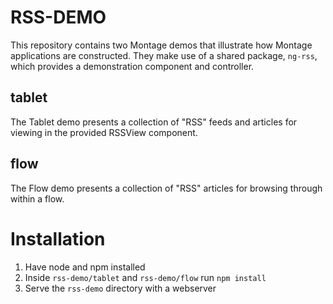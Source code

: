 RSS-DEMO
========

This repository contains two Montage demos that illustrate how Montage
applications are constructed. They make use of a shared package,
`ng-rss`, which provides a demonstration component and controller.

tablet
------
The Tablet demo presents a collection of "RSS" feeds and articles
for viewing in the provided RSSView component.

flow
----
The Flow demo presents a collection of "RSS" articles for browsing
through within a flow.

Installation
============
1) Have node and npm installed
2) Inside `rss-demo/tablet` and `rss-demo/flow` run `npm install`
3) Serve the `rss-demo` directory with a webserver
